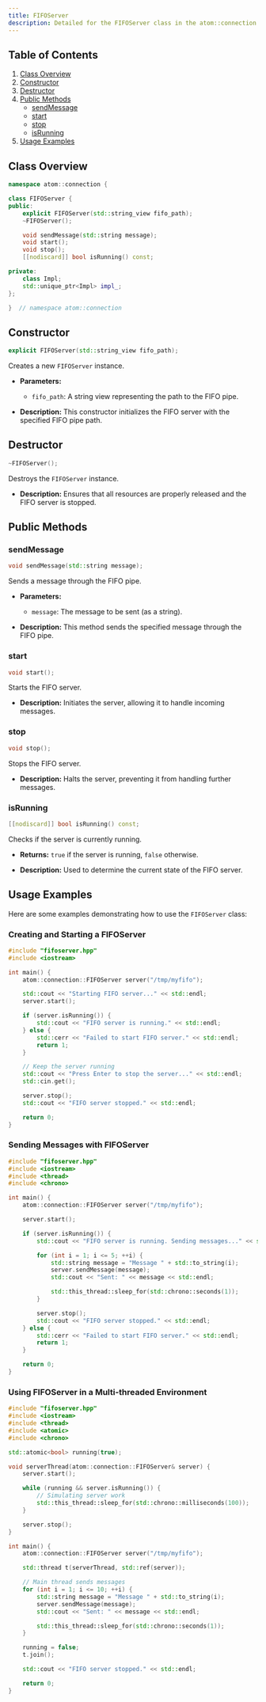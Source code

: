 ```yaml
---
title: FIFOServer
description: Detailed for the FIFOServer class in the atom::connection namespace, including constructors, public methods, and usage examples for managing a server that handles FIFO messages in C++.
---
```


## Table of Contents

1. [Class Overview](#class-overview)
2. [Constructor](#constructor)
3. [Destructor](#destructor)
4. [Public Methods](#public-methods)
   - [sendMessage](#sendmessage)
   - [start](#start)
   - [stop](#stop)
   - [isRunning](#isrunning)
5. [Usage Examples](#usage-examples)

## Class Overview

```cpp
namespace atom::connection {

class FIFOServer {
public:
    explicit FIFOServer(std::string_view fifo_path);
    ~FIFOServer();

    void sendMessage(std::string message);
    void start();
    void stop();
    [[nodiscard]] bool isRunning() const;

private:
    class Impl;
    std::unique_ptr<Impl> impl_;
};

}  // namespace atom::connection
```

## Constructor

```cpp
explicit FIFOServer(std::string_view fifo_path);
```

Creates a new `FIFOServer` instance.

- **Parameters:**

  - `fifo_path`: A string view representing the path to the FIFO pipe.

- **Description:** This constructor initializes the FIFO server with the specified FIFO pipe path.

## Destructor

```cpp
~FIFOServer();
```

Destroys the `FIFOServer` instance.

- **Description:** Ensures that all resources are properly released and the FIFO server is stopped.

## Public Methods

### sendMessage

```cpp
void sendMessage(std::string message);
```

Sends a message through the FIFO pipe.

- **Parameters:**

  - `message`: The message to be sent (as a string).

- **Description:** This method sends the specified message through the FIFO pipe.

### start

```cpp
void start();
```

Starts the FIFO server.

- **Description:** Initiates the server, allowing it to handle incoming messages.

### stop

```cpp
void stop();
```

Stops the FIFO server.

- **Description:** Halts the server, preventing it from handling further messages.

### isRunning

```cpp
[[nodiscard]] bool isRunning() const;
```

Checks if the server is currently running.

- **Returns:** `true` if the server is running, `false` otherwise.

- **Description:** Used to determine the current state of the FIFO server.

## Usage Examples

Here are some examples demonstrating how to use the `FIFOServer` class:

### Creating and Starting a FIFOServer

```cpp
#include "fifoserver.hpp"
#include <iostream>

int main() {
    atom::connection::FIFOServer server("/tmp/myfifo");

    std::cout << "Starting FIFO server..." << std::endl;
    server.start();

    if (server.isRunning()) {
        std::cout << "FIFO server is running." << std::endl;
    } else {
        std::cerr << "Failed to start FIFO server." << std::endl;
        return 1;
    }

    // Keep the server running
    std::cout << "Press Enter to stop the server..." << std::endl;
    std::cin.get();

    server.stop();
    std::cout << "FIFO server stopped." << std::endl;

    return 0;
}
```

### Sending Messages with FIFOServer

```cpp
#include "fifoserver.hpp"
#include <iostream>
#include <thread>
#include <chrono>

int main() {
    atom::connection::FIFOServer server("/tmp/myfifo");

    server.start();

    if (server.isRunning()) {
        std::cout << "FIFO server is running. Sending messages..." << std::endl;

        for (int i = 1; i <= 5; ++i) {
            std::string message = "Message " + std::to_string(i);
            server.sendMessage(message);
            std::cout << "Sent: " << message << std::endl;

            std::this_thread::sleep_for(std::chrono::seconds(1));
        }

        server.stop();
        std::cout << "FIFO server stopped." << std::endl;
    } else {
        std::cerr << "Failed to start FIFO server." << std::endl;
        return 1;
    }

    return 0;
}
```

### Using FIFOServer in a Multi-threaded Environment

```cpp
#include "fifoserver.hpp"
#include <iostream>
#include <thread>
#include <atomic>
#include <chrono>

std::atomic<bool> running(true);

void serverThread(atom::connection::FIFOServer& server) {
    server.start();

    while (running && server.isRunning()) {
        // Simulating server work
        std::this_thread::sleep_for(std::chrono::milliseconds(100));
    }

    server.stop();
}

int main() {
    atom::connection::FIFOServer server("/tmp/myfifo");

    std::thread t(serverThread, std::ref(server));

    // Main thread sends messages
    for (int i = 1; i <= 10; ++i) {
        std::string message = "Message " + std::to_string(i);
        server.sendMessage(message);
        std::cout << "Sent: " << message << std::endl;

        std::this_thread::sleep_for(std::chrono::seconds(1));
    }

    running = false;
    t.join();

    std::cout << "FIFO server stopped." << std::endl;

    return 0;
}
```
